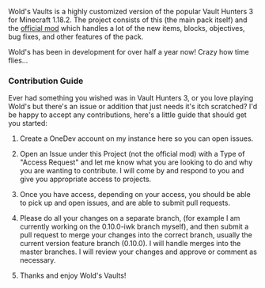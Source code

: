 Wold's Vaults is a highly customized version of the popular Vault Hunters 3 for Minecraft 1.18.2. The project consists of this (the main pack itself) and the [official mod](https://onedev.iwolfking.xyz/Wolds-Vaults/WoldsVaultOfficialMod) which handles a lot of the new items, blocks, objectives, bug fixes, and other features of the pack.

Wold's has been in development for over half a year now! Crazy how time flies...


### Contribution Guide
Ever had something you wished was in Vault Hunters 3, or you love playing Wold's but there's an issue or addition that just needs it's itch scratched? I'd be happy to accept any contributions, here's a little guide that should get you started:

1. Create a OneDev account on my instance here so you can open issues. 

2. Open an Issue under this Project (not the official mod) with a Type of "Access Request" and let me know what you are looking to do and why you are wanting to contribute. I will come by and respond to you and give you appropriate access to projects.

3. Once you have access, depending on your access, you should be able to pick up and open issues, and are able to submit pull requests.

4. Please do all your changes on a separate branch, (for example I am currently working on the 0.10.0-iwk branch myself), and then submit a pull request to merge your changes into the correct branch, usually the current version feature branch (0.10.0). I will handle merges into the master branches. I will review your changes and approve or comment as necessary.

5. Thanks and enjoy Wold's Vaults!